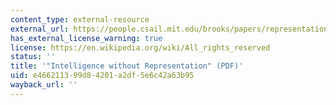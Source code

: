 ```yaml
---
content_type: external-resource
external_url: https://people.csail.mit.edu/brooks/papers/representation.pdf
has_external_license_warning: true
license: https://en.wikipedia.org/wiki/All_rights_reserved
status: ''
title: '"Intelligence without Representation" (PDF)'
uid: e4662113-99d8-4201-a2df-5e6c42a63b95
wayback_url: ''
---
```

